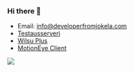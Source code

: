 ### Hi there 👋

- Email: [info@developerfromjokela.com](mailto:info@developerfromjokela.com)
- [Testausserveri](https://testausserveri.fi)
- [Wilsu Plus](https://github.com/wilmaplus/)
- [MotionEye Client](https://github.com/developerfromjokela/motioneye-client)
<img align="left" src="https://github-readme-stats.vercel.app/api?username=developerfromjokela&show_icons=true&theme=merko&count_private=true"/>

